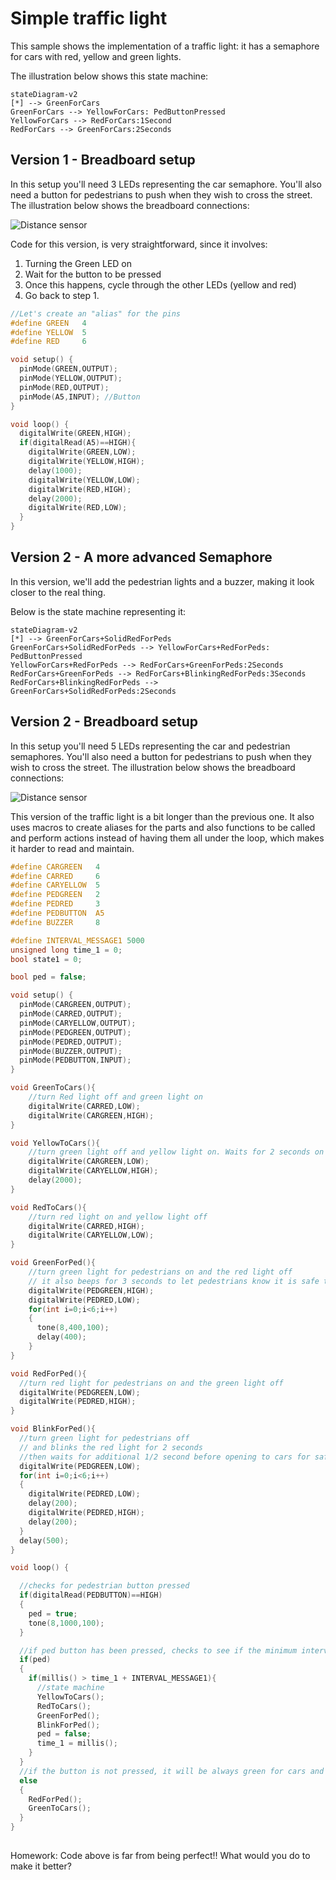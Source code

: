 # Simple traffic light

This sample shows the implementation of a traffic light: it has a semaphore for cars with red, yellow and green lights.

The illustration below shows this state machine:

```mermaid
stateDiagram-v2
[*] --> GreenForCars
GreenForCars --> YellowForCars: PedButtonPressed
YellowForCars --> RedForCars:1Second
RedForCars --> GreenForCars:2Seconds
```

## Version 1 - Breadboard setup

In this setup you'll need 3 LEDs representing the car semaphore. You'll also need a button for pedestrians to push when they wish to cross the street. The illustration below shows the breadboard connections:

 ![Distance sensor](../Images/traffic-light1.png)

Code for this version, is very straightforward, since it involves:
1. Turning the Green LED on
1. Wait for the button to be pressed
1. Once this happens, cycle through the other LEDs (yellow and red)
1. Go back to step 1.

```c
//Let's create an "alias" for the pins
#define GREEN   4 
#define YELLOW  5
#define RED     6

void setup() {
  pinMode(GREEN,OUTPUT); 
  pinMode(YELLOW,OUTPUT); 
  pinMode(RED,OUTPUT); 
  pinMode(A5,INPUT); //Button
}

void loop() {
  digitalWrite(GREEN,HIGH);
  if(digitalRead(A5)==HIGH){
    digitalWrite(GREEN,LOW);
    digitalWrite(YELLOW,HIGH);
    delay(1000);
    digitalWrite(YELLOW,LOW);
    digitalWrite(RED,HIGH);
    delay(2000);
    digitalWrite(RED,LOW);
  }  
}
```
## Version 2 - A more advanced Semaphore

In this version, we'll add the pedestrian lights and  a buzzer, making it look closer to the real thing.

Below is the state machine representing it:

```mermaid
stateDiagram-v2
[*] --> GreenForCars+SolidRedForPeds
GreenForCars+SolidRedForPeds --> YellowForCars+RedForPeds: PedButtonPressed
YellowForCars+RedForPeds --> RedForCars+GreenForPeds:2Seconds
RedForCars+GreenForPeds --> RedForCars+BlinkingRedForPeds:3Seconds
RedForCars+BlinkingRedForPeds --> GreenForCars+SolidRedForPeds:2Seconds
```

## Version 2 - Breadboard setup

In this setup you'll need 5 LEDs representing the car and pedestrian semaphores. You'll also need a button for pedestrians to push when they wish to cross the street. The illustration below shows the breadboard connections:

 ![Distance sensor](../Images/traffic-light2.png)

This version of the traffic light is a bit longer than the previous one. It also uses macros to create aliases for the parts and also functions to be called and perform actions instead of having them all under the loop, which makes it harder to read and maintain.

```c
#define CARGREEN   4 
#define CARRED     6
#define CARYELLOW  5
#define PEDGREEN   2
#define PEDRED     3
#define PEDBUTTON  A5
#define BUZZER     8

#define INTERVAL_MESSAGE1 5000
unsigned long time_1 = 0;
bool state1 = 0;

bool ped = false;

void setup() {
  pinMode(CARGREEN,OUTPUT);
  pinMode(CARRED,OUTPUT);
  pinMode(CARYELLOW,OUTPUT);
  pinMode(PEDGREEN,OUTPUT);
  pinMode(PEDRED,OUTPUT);
  pinMode(BUZZER,OUTPUT);
  pinMode(PEDBUTTON,INPUT);
}

void GreenToCars(){
    //turn Red light off and green light on
    digitalWrite(CARRED,LOW);
    digitalWrite(CARGREEN,HIGH);
}

void YellowToCars(){
    //turn green light off and yellow light on. Waits for 2 seconds on that state
    digitalWrite(CARGREEN,LOW);
    digitalWrite(CARYELLOW,HIGH);
    delay(2000);
}

void RedToCars(){
    //turn red light on and yellow light off
    digitalWrite(CARRED,HIGH);
    digitalWrite(CARYELLOW,LOW);
}

void GreenForPed(){
    //turn green light for pedestrians on and the red light off 
    // it also beeps for 3 seconds to let pedestrians know it is safe to cross
    digitalWrite(PEDGREEN,HIGH);
    digitalWrite(PEDRED,LOW);
    for(int i=0;i<6;i++)
    {
      tone(8,400,100);
      delay(400);
    }
}

void RedForPed(){
  //turn red light for pedestrians on and the green light off 
  digitalWrite(PEDGREEN,LOW);
  digitalWrite(PEDRED,HIGH);
}

void BlinkForPed(){
  //turn green light for pedestrians off 
  // and blinks the red light for 2 seconds
  //then waits for additional 1/2 second before opening to cars for safety  
  digitalWrite(PEDGREEN,LOW);    
  for(int i=0;i<6;i++)
  {
    digitalWrite(PEDRED,LOW);
    delay(200);
    digitalWrite(PEDRED,HIGH);
    delay(200);
  }
  delay(500);
}

void loop() {

  //checks for pedestrian button pressed
  if(digitalRead(PEDBUTTON)==HIGH)
  {
    ped = true;
    tone(8,1000,100);
  }

  //if ped button has been pressed, checks to see if the minimum interval for cars has been achieved
  if(ped)
  {  
    if(millis() > time_1 + INTERVAL_MESSAGE1){
      //state machine
      YellowToCars();
      RedToCars();
      GreenForPed();
      BlinkForPed();
      ped = false;
      time_1 = millis();
    }
  }
  //if the button is not pressed, it will be always green for cars and red for peds. 
  else
  {
    RedForPed();
    GreenToCars();
  }
}
  
```

Homework: Code above is far from being perfect!! What would you do to make it better?
